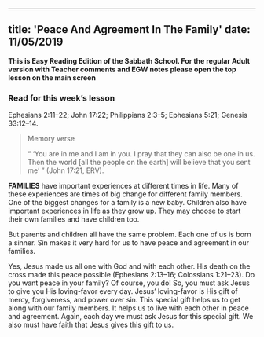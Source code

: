 ---
title: 'Peace And Agreement In The Family'
date: 11/05/2019
--

**This is Easy Reading Edition of the Sabbath School. For the regular Adult version with Teacher comments and EGW notes please open the top lesson on the main screen**

### Read for this week’s lesson
Ephesians 2:11–22; John 17:22; Philippians 2:3–5; Ephesians 5:21; Genesis 33:12–14.

> <p>Memory verse</p>
> “ ‘You are in me and I am in you. I pray that they can also be one in us. Then the world [all the people on the earth] will believe that you sent me’ ” (John 17:21, ERV).

**FAMILIES** have important experiences at different times in life. Many of these experiences are times of big change for different family members. One of the biggest changes for a family is a new baby. Children also have important experiences in life as they grow up. They may choose to start their own families and have children too.

But parents and children all have the same problem. Each one of us is born a sinner. Sin makes it very hard for us to have peace and agreement in our families.

Yes, Jesus made us all one with God and with each other. His death on the cross made this peace possible (Ephesians 2:13–16; Colossians 1:21–23). Do you want peace in your family? Of course, you do! So, you must ask Jesus to give you His loving-favor every day. Jesus’ loving-favor is His gift of mercy, forgiveness, and power over sin. This special gift helps us to get along with our family members. It helps us to live with each other in peace and agreement. Again, each day we must ask Jesus for this special gift. We also must have faith that Jesus gives this gift to us.